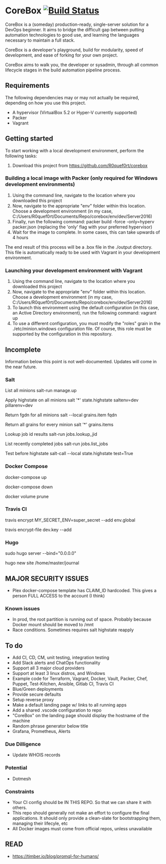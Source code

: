 # CoreBox [![Build Status](https://travis-ci.org/R0quef0rt/corebox.svg?branch=master)](https://travis-ci.org/R0quef0rt/corebox)

CoreBox is a (someday) production-ready, single-server solution for a DevOps beginner. It aims to bridge the difficult gap between putting automation technologies to good use, and learning the languages necessary to maintain a full stack. 

CoreBox is a developer's playground, build for modularity, speed of development, and ease of forking for your own project.

CoreBox aims to walk you, the developer or sysadmin, through all common lifecycle stages in the build automation pipeline process.

## Requirements

The following dependencies may or may not actually be required, depending on how you use this project. 

- A hypervisor (VirtualBox 5.2 or Hyper-V currently supported)
- Packer
- Vagrant

## Getting started

To start working with a local development environment, perform the following tasks:

1) Download this project from https://github.com/R0quef0rt/corebox

### Building a local image with Packer (only required for Windows development environments)

1) Using the command line, navigate to the location where you downloaded this project
2) Now, navigate to the appropriate "env" folder within this location. Choose a development environment (in my case, C:/Users/R0quef0rt/Documents/Repo/corebox/env/dev/Server2016)
3) Finally, run the following command: packer build -force -only=hyperv packer.json (replacing the 'only' flag with your preferred hypervisor)
4) Wait for the image to complete. In some cases, this can take upwards of 4 hours

The end result of this process will be a .box file in the ./output directory. This file is automatically ready to be used with Vagrant in your development environment.

### Launching your development environment with Vagrant

1) Using the command line, navigate to the location where you downloaded this project
2) Now, navigate to the appropriate "env" folder within this location. Choose a development environment (in my case, C:/Users/R0quef0rt/Documents/Repo/corebox/env/dev/Server2016)
3) To launch this environment using the default configuration (in this case, an Active Directory environment), run the following command: vagrant up
4) To use a different configuration, you must modify the "roles" grain in the ./etc/minion.windows configuration file. Of course, this role must be supported by the configuration in this repository.

## Incomplete

Information below this point is not well-documented. Updates will come in the near future.

### Salt

List all minions
salt-run manage.up

Apply highstate on all minions
salt '*' state.highstate saltenv=dev pillarenv=dev

Return fgdn for all minions
salt --local grains.item fqdn

Return all grains for every minion
salt '*' grains.items

Lookup job id results
salt-run jobs.lookup_jid <job id number>

List recently completed jobs
salt-run jobs.list_jobs

Test before highstate
salt-call --local state.highstate test=True


### Docker Compose

docker-compose up

docker-compose down

docker volume prune

### Travis CI

travis encrypt MY_SECRET_ENV=super_secret --add env.global

travis encrypt-file dev.key --add

### Hugo

sudo hugo server --bind="0.0.0.0"

hugo new site /home/master/journal

## MAJOR SECURITY ISSUES

- Plex docker-compose template has CLAIM_ID hardcoded. This gives a person FULL ACCESS to the account (I think)

### Known issues

- In prod, the root partition is running out of space. Probably because Docker mount should be moved to /mnt
- Race conditions. Sometimes requires salt highstate reapply

## To do

- Add CI, CD, CM, unit testing, integration testing
- Add Slack alerts and ChatOps functionality
- Support all 3 major cloud providers
- Support at least 3 linux distros, and Windows
- Example code for Terraform, Vagrant, Docker, Vault, Packer, Chef, Puppet, Test-Kitchen, Ansible, Gitlab CI, Travis CI
- Blue/Green deployments
- Provide secure defaults
- Setup reverse proxy
- Make a default landing page w/ links to all running apps
- Add a shared .vscode configuration to repo
- "CoreBox" on the landing page should display the hostname of the machine
- Random phrase generator below title
- Grafana, Prometheus, Alerts

### Due Dilligence

- Update WHOIS records

### Potential

- Dotmesh

### Constraints

- Your CI config should be IN THIS REPO. So that we can share it with others.
- This repo should generally not make an effort to configure the final applications. It should only provide a clean-slate for bootstrapping them, managing their lifecyle, etc
- All Docker images must come from official repos, unless unavailable

## READ

- https://timber.io/blog/promql-for-humans/